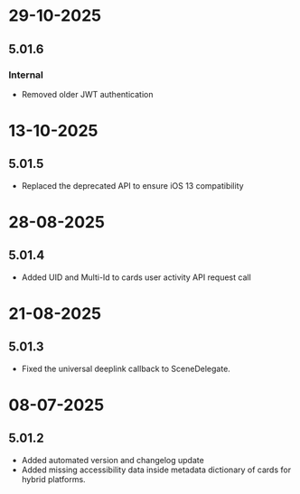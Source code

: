 # 29-10-2025

## 5.01.6

### Internal

- Removed older JWT authentication

# 13-10-2025

## 5.01.5

- Replaced the deprecated API to ensure iOS 13 compatibility

# 28-08-2025

## 5.01.4
- Added UID and Multi-Id to cards user activity API request call

# 21-08-2025

## 5.01.3

- Fixed the universal deeplink callback to SceneDelegate.

# 08-07-2025

## 5.01.2

- Added automated version and changelog update
- Added missing accessibility data inside metadata dictionary of cards for hybrid platforms.

